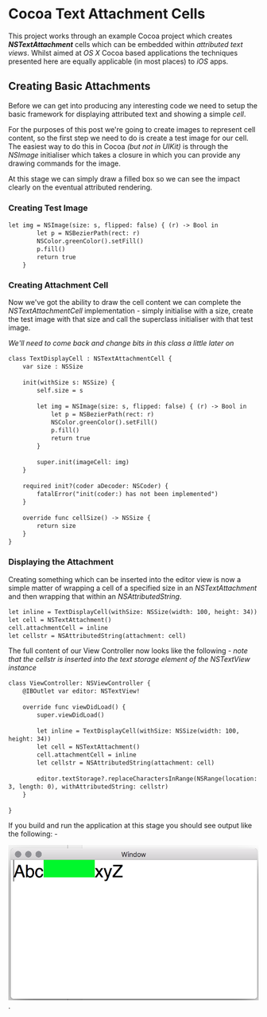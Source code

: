 # Cocoa Text Attachment Cells

This project works through an example Cocoa project which creates ***NSTextAttachment*** cells which can be embedded within *attributed text views*. Whilst aimed at *OS X* Cocoa based applications the techniques presented here are equally applicable (in most places) to *iOS* apps.




## Creating Basic Attachments

Before we can get into producing any interesting code we need to setup the basic framework for displaying attributed text and showing a simple *cell*.   


For the purposes of this post we're going to create images to represent cell content, so the first step we need to do is create a test image for our cell. The easiest way to do this in Cocoa *(but not in UIKit)* is through the *NSImage* initialiser which takes a closure in which you can provide any drawing commands for the image.    

At this stage we can simply draw a filled box so we can see the impact clearly on the eventual attributed rendering.   
### Creating Test Image
 
	let img = NSImage(size: s, flipped: false) { (r) -> Bool in
            let p = NSBezierPath(rect: r)
            NSColor.greenColor().setFill()
            p.fill()
            return true
        }

### Creating Attachment Cell
Now we've got the ability to draw the cell content we can complete the *NSTextAttachmentCell* implementation - simply initialise with a size, create the test image with that size and call the superclass initialiser with that test image.

*We'll need to come back and change bits in this class a little later on*



	class TextDisplayCell : NSTextAttachmentCell {
    	var size : NSSize
        
        init(withSize s: NSSize) {
            self.size = s
            
            let img = NSImage(size: s, flipped: false) { (r) -> Bool in
                let p = NSBezierPath(rect: r)
                NSColor.greenColor().setFill()
                p.fill()
                return true
            }
            
            super.init(imageCell: img)
        }
        
        required init?(coder aDecoder: NSCoder) {
            fatalError("init(coder:) has not been implemented")
        }
        
        override func cellSize() -> NSSize {
            return size
        }   
	}

### Displaying the Attachment

Creating something which can be inserted into the editor view is now a simple matter of wrapping a cell of a specified size in an *NSTextAttachment* and then wrapping that within an *NSAttributedString*.

	let inline = TextDisplayCell(withSize: NSSize(width: 100, height: 34))
    let cell = NSTextAttachment()
    cell.attachmentCell = inline
    let cellstr = NSAttributedString(attachment: cell)

The full content of our View Controller now looks like the following - *note that the cellstr is inserted into the text storage element of the NSTextView instance*

    class ViewController: NSViewController {
        @IBOutlet var editor: NSTextView!
    
        override func viewDidLoad() {
            super.viewDidLoad()
    
            let inline = TextDisplayCell(withSize: NSSize(width: 100, height: 34))
            let cell = NSTextAttachment()
            cell.attachmentCell = inline
            let cellstr = NSAttributedString(attachment: cell)
            
            editor.textStorage?.replaceCharactersInRange(NSRange(location: 3, length: 0), withAttributedString: cellstr)
        }
    
    }

If you build and run the application at this stage you should see output like the following: -


![Basic Cell Screenshot](BasicCellDisplay.png).




















